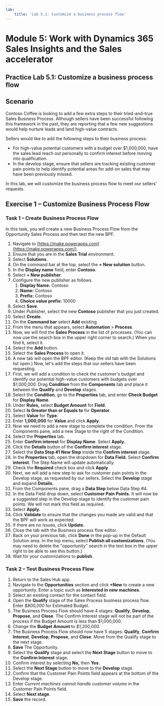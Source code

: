 ```yaml
---
lab:
    title: 'Lab 5.1: Customize a business process flow'
---
```


# Module 5: Work with Dynamics 365 Sales Insights and the Sales accelerator 

## Practice Lab 5.1: Customize a business process flow

## Scenario

Contoso Coffee is looking to add a few extra steps to their tried-and-true Sales Business Process. Although sellers have been successful following this framework in the past, they are reporting that a few new suggestions would help nurture leads and land high-value contracts.

Sellers would like to add the following steps to their business process:

-   For high-value potential customers with a budget over \$1,000,000, have the sales lead reach out personally to confirm interest before moving into qualification.
-   In the develop stage, ensure that sellers are tracking existing customer pain points to help identify potential areas for add-on sales that may have been previously missed.

In this lab, we will customize the business process flow to meet our sellers' requests.

## Exercise 1 – Customize Business Process Flow

### Task 1 – Create Business Process Flow

In this task, you will create a new Business Process Flow from the Opportunity Sales Process and then test the new BPF.

1.  Navigate to [https://make.powerapps.com](https://make.powerapps.com/).
2.  Ensure that you are in the **Sales Trial** environment.
3.  Select **Solutions.**
4.  On the command bar at the top, select the **+ New solution** button.
5.  In the **Display name** field, enter **Contoso**.
6.  Select **+ New publisher**.
7.  Configure the new publisher as follows.
    1.  **Display Name:** Contoso
    2.  **Name:** Contoso
    3.  **Prefix:** Contoso
    4.  **Choice value prefix:** 10000
8.  Select **Save**.
9.  Under Publisher, select the new **Contoso** publisher that you just created.
10. Select **Create**.
11. On the **Command bar** select **Add** existing.
12. From the menu that appears, select **Automation** \> **Process**.
13. Now, we will find the **Sales Process** in the list of processes. (You can now use the search box in the upper right corner to search.) When you find it, select it.
14. Select the **Add** button.
15. Select the **Sales Process** to open it.
16. A new tab will open the BPF editor. (Keep the old tab with the Solutions list open.) Now, let's add the steps that our sellers have been requesting.
17. First, we will add a condition to check the customer's budget and identify our potential high-value customers with budgets over \$1,000,000. Drag **Condition** from the **Components** tab and place it between the **Qualify** and **Develop** stages.
18. Select the **Condition**, go to the **Properties** tab, and enter **Check Budget** for **Display Name**.
19. Under **Rules,** select **Budget Amount** for **Field**.
20. Select **Is Greater than or Equals to** for **Operator**.
21. Select **Value** for **Type**.
22. Enter **1,000,000** for **Value** and click **Apply**.
23. Now we need to add a new stage to complete the condition. From the Components pane, add a new Stage to the right of the Condition.
24. Select the **Properties** tab.
25. Enter **Confirm interest** for **Display Name**. Select **Apply.**
26. Click the **Details** button of the **Confirm interest** stage.
27. Select the **Data Step \#1 New Step** inside the **Confirm interest** stage.
28. In the **Properties** tab, open the dropdown for **Data Field.** Select **Confirm interest**. The Step Name will update automatically.
29. Check the **Required** check box and click **Apply**.
30. Next, we will add a new step to ask for customer pain points in the Develop stage, as requested by our sellers. Select the **Develop** stage and expand **Details.**
31. From the Components pane, drag a **Data Step** below Data Step \#4.
32. In the Data Field drop down, select **Customer Pain Points.** It will now be a suggested step in the Develop stage to identify the customer pain points. We will not mark this field as required.
33. Select **Apply.**
34. Click **Validate** to ensure that the changes you made are valid and that the BPF will work as expected.
35. If there are no issues, click **Update.**
36. Close the tab with the Business process flow editor.
37. Back on your previous tab, click **Done** in the pop-up in the Default Solution area. In the top menu, select **Publish all customizations.** (You may need to delete the "opportunity" search in the text box in the upper right to be able to see this button.)
38. Wait for your customizations to **publish**.

### Task 2 – Test Business Process Flow

1.  Return to the Sales Hub app.
2.  Navigate to the **Opportunities** section and click **+New** to create a new opportunity. Enter a topic such as **Interested in new machines**.
3.  Select an existing contact for the contact field.
4.  Open the **Qualify** stage of the Sales Process business process flow. Enter *\$800,000* for Estimated Budget.
5.  The Business Process Flow should have 4 stages: **Qualify**, **Develop**, **Propose**, and **Close**. The Confirm Interest stage will not be part of the process if the Budget Amount is less than \$1,000,000.
6.  Change the **Budget Amount** to *\$1,200,000.*
7.  The Business Process Flow should now have 5 stages: **Qualify**, **Confirm Interest**, **Develop**, **Propose**, and **Close**. Move from the Qualify stage to the next stage.
8.  **Save** The Opportunity.
9.  Select the **Qualify** stage and select the **Next Stage** button to move to the **Confirm Interest** stage.
10. Confirm interest by selecting **No,** then **Yes.**
11. Select the **Next Stage** button to move to the **Develop** stage.
12. Confirm that the Customer Pain Points field appears at the bottom of the Develop stage.
13. Enter *Current machines cannot handle customer volume* in the Customer Pain Points field.
14. Select **Next stage**.
15. **Save** the record.

